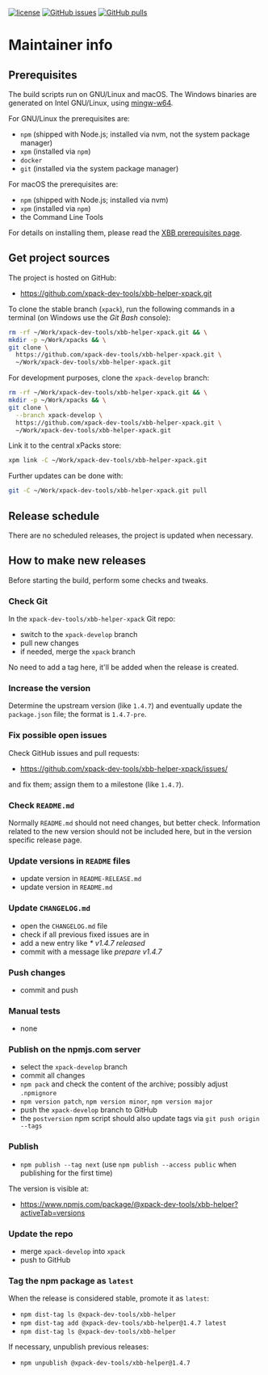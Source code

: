 [![license](https://img.shields.io/github/license/xpack-dev-tools/xbb-helper-xpack)](https://github.com/xpack-dev-tools/xbb-helper-xpack/blob/xpack/LICENSE)
[![GitHub issues](https://img.shields.io/github/issues/xpack-dev-tools/xbb-helper-xpack.svg)](https://github.com/xpack-dev-tools/xbb-helper-xpack/issues/)
[![GitHub pulls](https://img.shields.io/github/issues-pr/xpack-dev-tools/xbb-helper-xpack.svg)](https://github.com/xpack-dev-tools/xbb-helper-xpack/pulls)

# Maintainer info

## Prerequisites

The build scripts run on GNU/Linux and macOS. The Windows binaries are
generated on Intel GNU/Linux, using [mingw-w64](https://mingw-w64.org).

For GNU/Linux the prerequisites are:

- `npm` (shipped with Node.js; installed via nvm, not the system package manager)
- `xpm` (installed via `npm`)
- `docker`
- `git` (installed via the system package manager)

For macOS the prerequisites are:

- `npm` (shipped with Node.js; installed via nvm)
- `xpm` (installed via `npm`)
- the Command Line Tools

For details on installing them, please read the
[XBB prerequisites page](https://xpack.github.io/xbb/prerequisites/).

## Get project sources

The project is hosted on GitHub:

- <https://github.com/xpack-dev-tools/xbb-helper-xpack.git>

To clone the stable branch (`xpack`), run the following commands in a
terminal (on Windows use the _Git Bash_ console):

```sh
rm -rf ~/Work/xpack-dev-tools/xbb-helper-xpack.git && \
mkdir -p ~/Work/xpacks && \
git clone \
  https://github.com/xpack-dev-tools/xbb-helper-xpack.git \
  ~/Work/xpack-dev-tools/xbb-helper-xpack.git
```

For development purposes, clone the `xpack-develop` branch:

```sh
rm -rf ~/Work/xpack-dev-tools/xbb-helper-xpack.git && \
mkdir -p ~/Work/xpacks && \
git clone \
  --branch xpack-develop \
  https://github.com/xpack-dev-tools/xbb-helper-xpack.git \
  ~/Work/xpack-dev-tools/xbb-helper-xpack.git
```

Link it to the central xPacks store:

```sh
xpm link -C ~/Work/xpack-dev-tools/xbb-helper-xpack.git
```

Further updates can be done with:

```sh
git -C ~/Work/xpack-dev-tools/xbb-helper-xpack.git pull
```

## Release schedule

There are no scheduled releases, the project is updated when necessary.

## How to make new releases

Before starting the build, perform some checks and tweaks.

### Check Git

In the `xpack-dev-tools/xbb-helper-xpack` Git repo:

- switch to the `xpack-develop` branch
- pull new changes
- if needed, merge the `xpack` branch

No need to add a tag here, it'll be added when the release is created.

### Increase the version

Determine the upstream version (like `1.4.7`) and eventually update the
`package.json` file; the format is `1.4.7-pre`.

### Fix possible open issues

Check GitHub issues and pull requests:

- <https://github.com/xpack-dev-tools/xbb-helper-xpack/issues/>

and fix them; assign them to a milestone (like `1.4.7`).

### Check `README.md`

Normally `README.md` should not need changes, but better check.
Information related to the new version should not be included here,
but in the version specific release page.

### Update versions in `README` files

- update version in `README-RELEASE.md`
- update version in `README.md`

### Update `CHANGELOG.md`

- open the `CHANGELOG.md` file
- check if all previous fixed issues are in
- add a new entry like _* v1.4.7 released_
- commit with a message like _prepare v1.4.7_

### Push changes

- commit and push

### Manual tests

- none

### Publish on the npmjs.com server

- select the `xpack-develop` branch
- commit all changes
- `npm pack` and check the content of the archive;
  possibly adjust `.npmignore`
- `npm version patch`, `npm version minor`, `npm version major`
- push the `xpack-develop` branch to GitHub
- the `postversion` npm script should also update tags via `git push origin --tags`

### Publish

- `npm publish --tag next` (use `npm publish --access public` when
  publishing for the first time)

The version is visible at:

- <https://www.npmjs.com/package/@xpack-dev-tools/xbb-helper?activeTab=versions>

### Update the repo

- merge `xpack-develop` into `xpack`
- push to GitHub

### Tag the npm package as `latest`

When the release is considered stable, promote it as `latest`:

- `npm dist-tag ls @xpack-dev-tools/xbb-helper`
- `npm dist-tag add @xpack-dev-tools/xbb-helper@1.4.7 latest`
- `npm dist-tag ls @xpack-dev-tools/xbb-helper`

If necessary, unpublish previous releases:

- `npm unpublish @xpack-dev-tools/xbb-helper@1.4.7`
